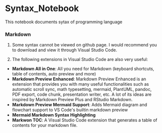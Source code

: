 # Syntax_Notebook
This notebook documents sytax of programming language

### Markdown

1. Some syntax cannot be viewed on github page. I would recommend you to download and view it through Visual Studio Code.
      
2. The following extensions in Visual Studio Code are also very useful:
- **Markdown All in One**: All you need for Markdown (keyboard shortcuts, table of contents, auto preview and more)
- **Markdown Preview Enhanced**: Markdown Preview Enhanced is an extension that provides you with many useful functionalities such as automatic scroll sync, math typesetting, mermaid, PlantUML, pandoc, PDF export, code chunk, presentation writer, etc. A lot of its ideas are inspired by Markdown Preview Plus and RStudio Markdown.
- **Markdown Preview Mermaid Support**: Adds Mermaid diagram and flowchart support to VS Code's builtin markdown preview
- **Mermaid Markdown Syntax Highlighting**
- **Markwon TOC**: A Visual Studio Code extension that generates a table of contents for your markdown file.
